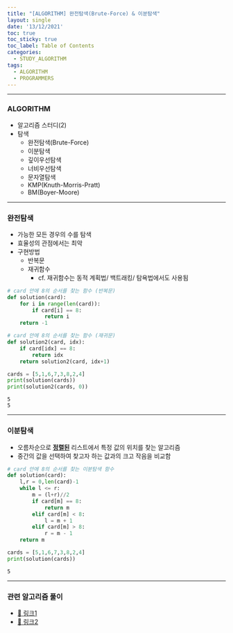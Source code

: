 ```yaml
---
title: "[ALGORITHM] 완전탐색(Brute-Force) & 이분탐색"
layout: single
date: '13/12/2021'
toc: true
toc_sticky: true
toc_label: Table of Contents
categories:
  - STUDY_ALGORITHM
tags:
  - ALGORITHM
  - PROGRAMMERS
---
```


---
### ALGORITHM
* 알고리즘 스터디(2)
* 탐색
    * 완전탐색(Brute-Force)
    * 이분탐색
    * 깊이우선탐색
    * 너비우선탐색
    * 문자열탐색
    * KMP(Knuth-Morris-Pratt)
    * BM(Boyer-Moore)

---

### 완전탐색
* 가능한 모든 경우의 수를 탐색
* 효율성의 관점에서는 최악
* 구현방법
    * 반복문
    * 재귀함수
        * cf. 재귀함수는 동적 계획법/ 백트래킹/ 탐욕법에서도 사용됨


```python
# card 안에 8의 순서를 찾는 함수 (반복문)
def solution(card):
    for i in range(len(card)):
        if card[i] == 8:
            return i
    return -1

# card 안에 8의 순서를 찾는 함수 (재귀문)
def solution2(card, idx):
    if card[idx] == 8:
        return idx
    return solution2(card, idx+1)
```


```python
cards = [5,1,6,7,3,8,2,4]
print(solution(cards))
print(solution2(cards, 0))
```

    5
    5


---

### 이분탐색
* 오름차순으로 <u><b>정렬된</b></u> 리스트에서 특정 값의 위치를 찾는 알고리즘
* 중간의 값을 선택하여 찾고자 하는 값과의 크고 작음을 비교함


```python
# card 안에 8의 순서를 찾는 이분탐색 함수
def solution(card):
    l,r = 0,len(card)-1
    while l <= r:
        m = (l+r)//2
        if card[m] == 8:
            return m
        elif card[m] < 8:
            l = m + 1
        elif card[m] > 8:
            r = m - 1
    return m
```


```python
cards = [5,1,6,7,3,8,2,4]
print(solution(cards))
```

    5

---

### 관련 알고리즘 풀이
* [🔗 링크1](https://carl020958.github.io/programmers/programmers_coding_test(4)/#모의고사)
* [🔗 링크2](https://carl020958.github.io/programmers/programmers_coding_test(2)/#소수-찾기)

